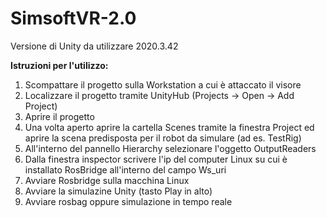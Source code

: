 # SimsoftVR-2.0

Versione di Unity da utilizzare 2020.3.42 

<b>Istruzioni per l'utilizzo:</b>

1) Scompattare il progetto sulla Workstation a cui è attaccato il visore
2) Localizzare il progetto tramite UnityHub (Projects -> Open -> Add Project)
3) Aprire il progetto
4) Una volta aperto aprire la cartella Scenes tramite la finestra Project ed aprire la scena predisposta per il robot da simulare (ad es. TestRig)
5) All'interno del pannello Hierarchy selezionare l'oggetto OutputReaders
6) Dalla finestra inspector scrivere l'ip del computer Linux su cui è installato RosBridge all'interno del campo Ws_uri
7) Avviare Rosbridge sulla macchina Linux
8) Avviare la simulazine Unity (tasto Play in alto)
9) Avviare rosbag oppure simulazione in tempo reale


